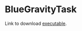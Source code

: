 # BlueGravityTask

Link to download [executable](https://drive.google.com/file/d/1-uXmG0hjyrOpgMMCZnX-LpZQReXw0Ule/view?usp=share_link).
